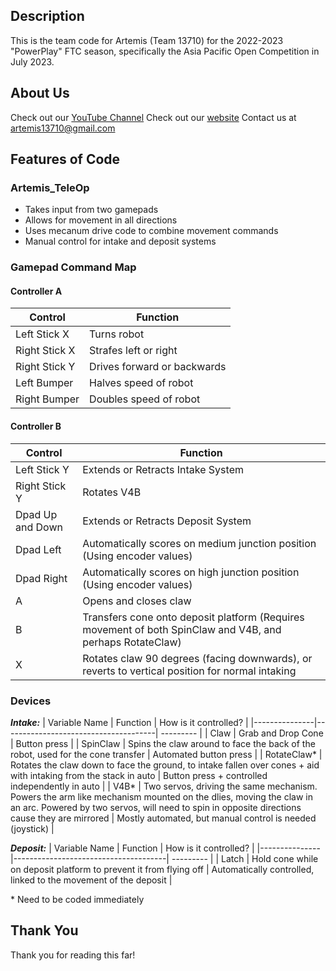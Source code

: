 ## Description
This is the team code for Artemis (Team 13710) for the 2022-2023 "PowerPlay" FTC season, specifically the Asia Pacific Open Competition in July 2023.

## About Us
Check out our [YouTube Channel](https://www.youtube.com/@artemis13710)
Check out our [website](https://sites.google.com/view/artemis13710/)
Contact us at artemis13710@gmail.com

## Features of Code
### Artemis_TeleOp
* Takes input from two gamepads
* Allows for movement in all directions
* Uses mecanum drive code to combine movement commands
* Manual control for intake and deposit systems

### Gamepad Command Map

#### Controller A
| Control       | Function                    |
|---------------|-----------------------------|
| Left Stick X  | Turns robot                 |
| Right Stick X | Strafes left or right       |
| Right Stick Y | Drives forward or backwards |
| Left Bumper   | Halves speed of robot       |
| Right Bumper  | Doubles speed of robot      |

#### Controller B
| Control          | Function                                                                                                  |
|------------------|-----------------------------------------------------------------------------------------------------------|
| Left Stick Y     | Extends or Retracts Intake System                                                                         |
| Right Stick Y    | Rotates V4B                                                                                               |
| Dpad Up and Down | Extends or Retracts Deposit System                                                                        |
| Dpad Left        | Automatically scores on medium junction position (Using encoder values)                                   |
| Dpad Right       | Automatically scores on high junction position (Using encoder values)                                     | 
| A                | Opens and closes claw                                                                                     |
| B                | Transfers cone onto deposit platform (Requires movement of both SpinClaw and V4B, and perhaps RotateClaw) | 
| X                | Rotates claw 90 degrees (facing downwards), or reverts to vertical position for normal intaking           |




### Devices

**_Intake:_**
| Variable Name       | Function                  | How is it controlled? |
|---------------|--------------------------------------| --------- |
| Claw  | Grab and Drop Cone    | Button press |
| SpinClaw | Spins the claw around to face the back of the robot, used for the cone transfer | Automated button press |
| RotateClaw* | Rotates the claw down to face the ground, to intake fallen over cones + aid with intaking from the stack in auto | Button press + controlled independently in auto |
| V4B* | Two servos, driving the same mechanism. Powers the arm like mechanism mounted on the dlies, moving the claw in an arc. Powered by two servos, will need to spin in opposite directions cause they are mirrored | Mostly automated, but manual control is needed (joystick) |


**_Deposit:_**
| Variable Name       | Function                  | How is it controlled? |
|---------------|--------------------------------------| --------- |
| Latch  | Hold cone while on deposit platform to prevent it from flying off   | Automatically controlled, linked to the movement of the deposit |


\* Need to be coded immediately

## Thank You
Thank you for reading this far!